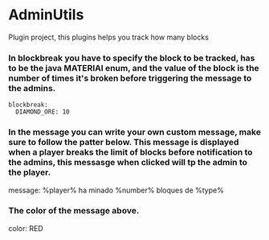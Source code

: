 # AdminUtils
Plugin project, this plugins helps you track how many blocks
### In blockbreak you have to specify the block to be tracked, has to be the java MATERIAl enum, and the value of the block is the number of times it's broken before triggering the message to the admins.
```
blockbreak:
  DIAMOND_ORE: 10
```
### In the message you can write your own custom message, make sure to follow the patter below. This message is displayed when a player breaks the limit of blocks before notification to the admins, this messasge when clicked will tp the admin to the player.
message: %player% ha minado %number% bloques de %type%
### The color of the message above.
color: RED
